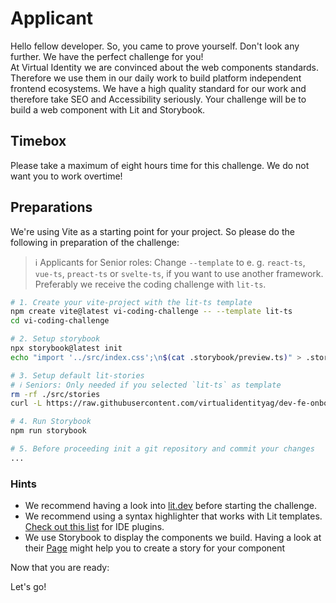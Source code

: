 # Applicant

Hello fellow developer. So, you came to prove yourself. Don't look any further. We have the perfect challenge for you!  
At Virtual Identity we are convinced about the web components standards. Therefore we use them in our daily work to build platform independent frontend ecosystems. We have a high quality standard for our work and therefore take SEO and Accessibility seriously. Your challenge will be to build a web component with Lit and Storybook.

## Timebox

Please take a maximum of eight hours time for this challenge. We do not want you to work overtime!

## Preparations

We're using Vite as a starting point for your project. So please do the following in preparation of the challenge:

> ℹ️ Applicants for Senior roles: Change `--template` to e. g. `react-ts`, `vue-ts`, `preact-ts` or `svelte-ts`, if you want to use another framework. Preferably we receive the coding challenge with `lit-ts`.

```bash
# 1. Create your vite-project with the lit-ts template
npm create vite@latest vi-coding-challenge -- --template lit-ts
cd vi-coding-challenge

# 2. Setup storybook
npx storybook@latest init
echo "import '../src/index.css';\n$(cat .storybook/preview.ts)" > .storybook/preview.ts.tmp && mv .storybook/preview.ts.tmp .storybook/preview.ts

# 3. Setup default lit-stories
# ℹ️ Seniors: Only needed if you selected `lit-ts` as template
rm -rf ./src/stories
curl -L https://raw.githubusercontent.com/virtualidentityag/dev-fe-onboarding/main/src/applicant/src/my-element.stories.ts -o ./src/my-element.stories.ts

# 4. Run Storybook
npm run storybook

# 5. Before proceeding init a git repository and commit your changes
...
```

### Hints

-   We recommend having a look into [lit.dev](https://lit.dev/docs/) before starting the challenge.
-   We recommend using a syntax highlighter that works with Lit templates. [Check out this list](https://lit.dev/docs/tools/development/#ide-plugins) for IDE plugins.
-   We use Storybook to display the components we build. Having a look at their [Page](https://storybook.js.org/) might help you to create a story for your component

Now that you are ready:

<vi-button href="#/applicant/challenge">Let's go!</vi-button>
